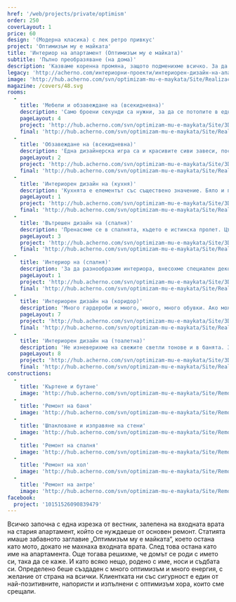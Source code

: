 ```yaml
---
href: '/web/projects/private/optimism'
order: 250
coverLayout: 1
price: 60
design: '(Модерна класика) с лек ретро привкус'
project: 'Оптимизъм му е майката'
title: 'Интериор на апартамент (Оптимизъм му е майката)'
subtitle: 'Пълно преобразяване (на дома)'
description: 'Казваме коренна промяна, защото подменихме всичко. За да сме сигурни, че няма да имаме проблеми на по-късен етап, сменихме ВиК и електроинсталациите, елиминирахме стари течове, изправихме стени, а където имаше нужда, направихме нова замазка.'
legacy: 'http://acherno.com/интериорни-проекти/интериорен-дизайн-на-апартаменти/оптимизъм/интериор.html'
image: 'http://hub.acherno.com/svn/optimizam-mu-e-maykata/Site/Realizacia/spalnq_snimka_06.jpg'
magazine: /covers/48.svg
rooms:
  -
    title: 'Мебели и обзавеждане на (всекидневна)'
    description: 'Само броени секунди са нужни, за да се потопите в една специална атмосфера, достойна да се конкурира с атмосферата в модерен нюйоркски хол. Приглушена светлина, комбинирана с гланцови рафтове и декоративни камъни по стената.'
    pageLayout: 4
    project: 'http://hub.acherno.com/svn/optimizam-mu-e-maykata/Site/3D/hol_3D_03.jpg'
    final: 'http://hub.acherno.com/svn/optimizam-mu-e-maykata/Site/Realizacia/hol_snimka_03.jpg'
  -
    title: 'Обзавеждане на (всекидневна)'
    description: 'Една дизайнерска игра са и красивите сиви завеси, поставени по уникален и нестандартен начин, без да скриват прекрасната гледка, която се открива от френските прозорци.'
    pageLayout: 2
    project: 'http://hub.acherno.com/svn/optimizam-mu-e-maykata/Site/3D/hol_3D_05.jpg'
    final: 'http://hub.acherno.com/svn/optimizam-mu-e-maykata/Site/Realizacia/hol_snimka_05.jpg'
  -
    title: 'Интериорен дизайн на (кухня)'
    description: 'Кухнята е елементът със съществено значение. Бяло и просторно, ретро с модерен привкус и не на последно място, удобно. Уредите са вградени. Мебелите са по поръчка. За всичко е предвидено място, така че да е прибрано и изчистено.'
    pageLayout: 1
    project: 'http://hub.acherno.com/svn/optimizam-mu-e-maykata/Site/3D/kuhnq_3D_02_01.jpg'
    final: 'http://hub.acherno.com/svn/optimizam-mu-e-maykata/Site/Realizacia/kuhnq_snimka_02.jpg'
  -
    title: 'Вътрешен дизайн на (спалня)'
    description: 'Пренасяме се в спалнята, където е истинска пролет. Цъфнали рози обграждат леглото. Акцентирахме с нестандартни нощни лампи, спускащи се от тавана.'
    pageLayout: 3
    project: 'http://hub.acherno.com/svn/optimizam-mu-e-maykata/Site/3D/spalnq_3D_06.jpg'
    final: 'http://hub.acherno.com/svn/optimizam-mu-e-maykata/Site/Realizacia/spalnq_snimka_06.jpg'
  -
    title: 'Интериор на (спалня)'
    description: 'За да разнообразим интериора, внесохме специален декоративен елемент над леглото, който комбинирахме със същия десен плътни завеси.'
    pageLayout: 1
    project: 'http://hub.acherno.com/svn/optimizam-mu-e-maykata/Site/3D/spalnq_3D_07.jpg'
    final: 'http://hub.acherno.com/svn/optimizam-mu-e-maykata/Site/Realizacia/spalnq_snimka_05.jpg'
  -
    title: 'Интериорен дизайн на (коридор)'
    description: 'Много гардероби и много, много, много обувки. Ако можеше да сложим още гардероби за още обувки, би било най-добре, но уви, това беше максимумът. Изстискахме от пространството всичко, което успяхме.'
    pageLayout: 7
    project: 'http://hub.acherno.com/svn/optimizam-mu-e-maykata/Site/3D/antre_3D_01.jpg'
    final: 'http://hub.acherno.com/svn/optimizam-mu-e-maykata/Site/Realizacia/antre_snimka_01.jpg'
  -
    title: 'Интериорен дизайн на (тоалетна)'
    description: 'Не изневерихме на свежите светли тонове и в банята. За нея подбрахме бяла санитария, която да изпъкне на фона на бежовите плочки. Обособихме и сравнително просторна душ-кабина, която преградихме със стъклен параван.'
    pageLayout: 8
    project: 'http://hub.acherno.com/svn/optimizam-mu-e-maykata/Site/3D/banq_3D_09.jpg'
    final: 'http://hub.acherno.com/svn/optimizam-mu-e-maykata/Site/Realizacia/banq_snimka_09.jpg'
constructions:
  - 
    title: 'Къртене и бутане'
    image: 'http://hub.acherno.com/svn/optimizam-mu-e-maykata/Site/Remonti/hol_remont_05.JPG'
  - 
    title: 'Ремонт на баня'
    image: 'http://hub.acherno.com/svn/optimizam-mu-e-maykata/Site/Remonti/banq_remont_08.JPG'
  - 
    title: 'Шпакловане и изправяне на стени'
    image: 'http://hub.acherno.com/svn/optimizam-mu-e-maykata/Site/Remonti/spalnq_remont_07_01.JPG'
  - 
    title: 'Ремонт на спалня'
    image: 'http://hub.acherno.com/svn/optimizam-mu-e-maykata/Site/Remonti/spalnq_remont_05_01.JPG'
  - 
    title: 'Ремонт на хол'
    image: 'http://hub.acherno.com/svn/optimizam-mu-e-maykata/Site/Remonti/hol_remont_05.JPG'
  - 
    title: 'Ремонт на антре'
    image: 'http://hub.acherno.com/svn/optimizam-mu-e-maykata/Site/Remonti/antre_remont_01.JPG'
facebook:
  project: '10151526090839479'
---
```

Всичко започна с една изрезка от вестник, залепена на входната врата на стария апартамент, който се нуждаеше от основен ремонт. Статията имаше забавното заглавие „Оптимизъм му е майката“, което остана като мото, докато не махнаха входната врата. След това остана като име на апартамента. Още тогава решихме, че домът се роди с името си, така да се каже. И като всяко нещо, родено с име, носи и съдбата си. Определено беше създаден с много оптимизъм и много енергия, с желание от страна на всички. Клиентката ни със сигурност е един от най-позитивните, напористи и изпълнени с оптимизъм хора, които сме срещали.
